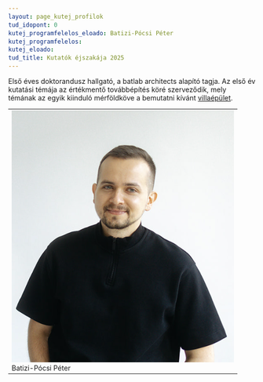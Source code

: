 ```yaml
---
layout: page_kutej_profilok
tud_idopont: 0
kutej_programfelelos_eloado: Batizi-Pócsi Péter
kutej_programfelelos:
kutej_eloado:
tud_title: Kutatók éjszakája 2025
---
```


Első éves doktorandusz hallgató, a batlab architects alapító tagja. 
Az első év kutatási témája az értékmentő továbbépítés köré szerveződik, mely témának az egyik kiinduló mérföldköve a bemutatni kívánt [villaépület](https://batlab.hu/about-us).

<table class="picture">
<tr>
<td>

<div class="gallery">
    <img src="images/batizi-pocsi-peter.PNG" max-width="250" max-height="200">
  <div class="desc">Batizi-Pócsi Péter</div>
</div>

</td>
</tr>
</table>
